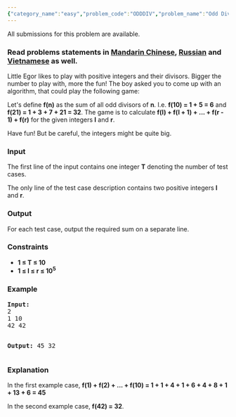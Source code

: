 ```yaml
---
{"category_name":"easy","problem_code":"ODDDIV","problem_name":"Odd Divisors","languages_supported":{"0":"ADA","1":"ASM","2":"BASH","3":"BF","4":"C","5":"C99 strict","6":"CAML","7":"CLOJ","8":"CLPS","9":"CPP 4.3.2","10":"CPP 4.9.2","11":"CPP14","12":"CS2","13":"D","14":"ERL","15":"FORT","16":"FS","17":"GO","18":"HASK","19":"ICK","20":"ICON","21":"JAVA","22":"JS","23":"LISP clisp","24":"LISP sbcl","25":"LUA","26":"NEM","27":"NICE","28":"NODEJS","29":"PAS fpc","30":"PAS gpc","31":"PERL","32":"PERL6","33":"PHP","34":"PIKE","35":"PRLG","36":"PYPY","37":"PYTH","38":"PYTH 3.4","39":"RUBY","40":"SCALA","41":"SCM chicken","42":"SCM guile","43":"SCM qobi","44":"ST","45":"TCL","46":"TEXT","47":"WSPC"},"max_timelimit":1,"source_sizelimit":50000,"problem_author":"kostya_by","problem_tester":"pavel1996","date_added":"26-03-2016","tags":{"0":"cook69","1":"divisors","2":"kostya_by","3":"simple","4":"sum"},"editorial_url":"http://discuss.codechef.com/problems/ODDDIV","time":{"view_start_date":1460917800,"submit_start_date":1460917800,"visible_start_date":1460917800,"end_date":1735669800},"layout":"problem"}
---
```

<span class="solution-visible-txt">All submissions for this problem are available.</span><h3> Read problems statements in <a target="_blank" href="http://www.codechef.com/download/translated/COOK69/mandarin/ODDDIV.pdf">Mandarin Chinese</a>, <a target="_blank" href="http://www.codechef.com/download/translated/COOK69/russian/ODDDIV.pdf">Russian</a> and <a target="_blank" href="http://www.codechef.com/download/translated/COOK69/vietnamese/ODDDIV.pdf">Vietnamese</a> as well.</h3>
<p>Little Egor likes to play with positive integers and their divisors. Bigger the number to play with, more the fun! The boy asked you to come up with an algorithm, that could play the following game: </p>
<p>Let's define <b>f(n)</b> as the sum of all odd divisors of <b>n</b>. I.e. <b>f(10) = 1 + 5 = 6</b> and <b>f(21) = 1 + 3 + 7 + 21 = 32</b>. The game is to calculate <b>f(l) + f(l + 1) + ... + f(r - 1) + f(r)</b> for the given integers <b>l</b> and <b>r</b>.</p>
<p>Have fun! But be careful, the integers might be quite big.</p>
<h3>Input</h3>
<p>The first line of the input contains one integer <b>T</b> denoting the number of test cases.</p>
<p>The only line of the test case description contains two positive integers <b>l</b> and <b>r</b>.</p>
<h3>Output</h3>
<p>For each test case, output the required sum on a separate line.</p>
<h3>Constraints</h3>
<ul>
<li><b>1 ≤ T ≤ 10</b></li>
<li><b>1 ≤ l ≤ r ≤ 10<sup>5</sup></b></li>
</ul>
<h3>Example</h3>
<pre><b>Input:</b>
2
1 10
42 42

<b>Output:</b>
45
32
</pre><h3>Explanation</h3>
<p>In the first example case, <b>f(1) + f(2) + ... + f(10) = 1 + 1 + 4 + 1 + 6 + 4 + 8 + 1 + 13 + 6 = 45</b></p>
<p>In the second example case, <b>f(42) = 32</b>.</p>
